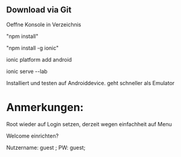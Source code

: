 <h2>Download via Git</h2>
<p>Oeffne Konsole in Verzeichnis</p>
<p>"npm install"</p>
<p>"npm install -g ionic"</p>
<p> ionic platform add android </p>
<p> ionic serve --lab <p>
<p>Installiert und testen auf Androiddevice. geht schneller als Emulator</p>
<h1> Anmerkungen: </h1>
<p> Root wieder auf Login setzen, derzeit wegen einfachheit auf Menu </p
<p> Welcome einrichten? </p>
<p> Nutzername: guest ; PW: guest; </p>
